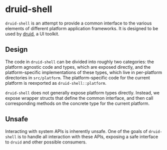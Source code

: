# druid-shell

`druid-shell` is an attempt to provide a common interface to the various
elements of different platform application frameworks. It is designed to be used
by [druid], a UI toolkit.

## Design

The code in `druid-shell` can be divided into roughly two categories: the
platform agnostic code and types, which are exposed directly, and the
platform-specific implementations of these types, which live in per-platform
directories in `src/platform`. The platform-specific code for the current
platform is reexported as `druid-shell::platform`.

`druid-shell` does not generally expose platform types directly. Instead, we
expose wrapper structs that define the common interface, and then call
corresponding methods on the concrete type for the current platform.

## Unsafe

Interacting with system APIs is inherently unsafe. One of the goals of
`druid-shell` is to handle all interaction with these APIs, exposing
a safe interface to `druid` and other possible consumers.

[druid]: https://github.com/linebender/druid
